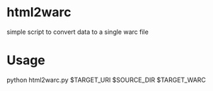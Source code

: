 # html2warc
simple script to convert data to a single warc file

# Usage
python html2warc.py $TARGET_URI $SOURCE_DIR $TARGET_WARC

